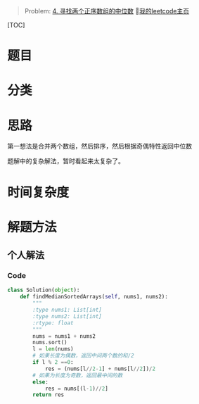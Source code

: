 > Problem: [4. 寻找两个正序数组的中位数](https://leetcode.cn/problems/median-of-two-sorted-arrays/description/)
🐷[我的leetcode主页](https://leetcode.cn/u/qui22ical-gagariny8t/)

[TOC]

# 题目
# 分类
# 思路
第一想法是合并两个数组，然后排序，然后根据奇偶特性返回中位数

题解中的复杂解法，暂时看起来太复杂了。
# 时间复杂度

# 解题方法

## 个人解法

### Code
```python
class Solution(object):
    def findMedianSortedArrays(self, nums1, nums2):
        """
        :type nums1: List[int]
        :type nums2: List[int]
        :rtype: float
        """
        nums = nums1 + nums2
        nums.sort()
        l = len(nums)
        # 如果长度为偶数，返回中间两个数的和/2
        if l % 2 ==0:
            res = (nums[l//2-1] + nums[l//2])/2
        # 如果为长度为奇数，返回最中间的数    
        else:
            res = nums[(l-1)//2]
        return res
```
